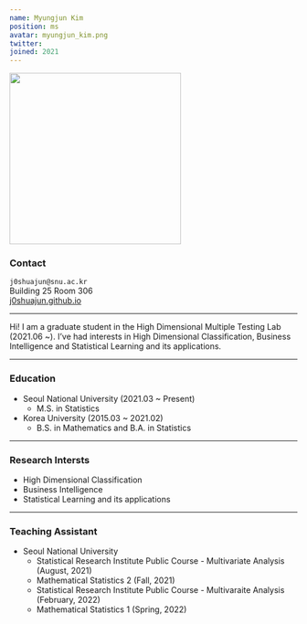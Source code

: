 ```yaml
---
name: Myungjun Kim
position: ms
avatar: myungjun_kim.png
twitter:
joined: 2021
---
```


<img width="300" src="{{site.baseurl}}/images/people/{{page.avatar}}" data-action="zoom">

### Contact

<i class="fa fa-envelope-o"></i>  `j0shuajun@snu.ac.kr`<br>
<i class="fa fa-building"></i> Building 25 Room 306 <br>
<i class="fa fa-bar-chart"></i> [j0shuajun.github.io](http://j0shuajun.github.io)

<hr>

Hi! I am a graduate student in the High Dimensional Multiple Testing Lab (2021.06 ~). I’ve had interests in High Dimensional Classification, Business Intelligence and Statistical Learning and its applications.

<hr>

### Education

* Seoul National University (2021.03 ~ Present)
    - M.S. in Statistics
* Korea University (2015.03 ~ 2021.02)
    - B.S. in Mathematics and B.A. in Statistics

<hr>

### Research Intersts

* High Dimensional Classification
* Business Intelligence
* Statistical Learning and its applications

<hr>

### Teaching Assistant

* Seoul National University
    - Statistical Research Institute Public Course - Multivariate Analysis (August, 2021)
    - Mathematical Statistics 2 (Fall, 2021)
    - Statistical Research Institute Public Course - Multivaraite Analysis (February, 2022)
    - Mathematical Statistics 1 (Spring, 2022)